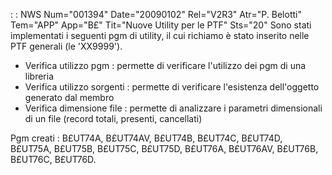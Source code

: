  :  : NWS Num="001394" Date="20090102" Rel="V2R3" Atr="P. Belotti" Tem="APP" App="B£" Tit="Nuove Utility per le PTF" Sts="20"
Sono stati implementati i seguenti pgm di utility, il cui richiamo è stato inserito nelle PTF generali (le 'XX9999').

- Verifica utilizzo pgm :  permette di verificare l'utilizzo dei pgm di una libreria
- Verifica utilizzo sorgenti :  permette di verificare l'esistenza dell'oggetto generato dal membro
- Verifica dimensione file :  permette di analizzare i parametri dimensionali di un file (record
totali, presenti, cancellati)

Pgm creati :  B£UT74A, B£UT74AV, B£UT74B, B£UT74C, B£UT74D, B£UT75A, B£UT75B, B£UT75C, B£UT75D, B£UT76A, B£UT76AV, B£UT76B, B£UT76C, B£UT76D.
